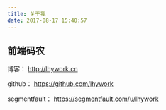 ```yaml
---
title: 关于我
date: 2017-08-17 15:40:57
---
```


## 前端码农

博客： http://lhywork.cn

github： https://github.com/lhywork

segmentfault： https://segmentfault.com/u/lhywork
